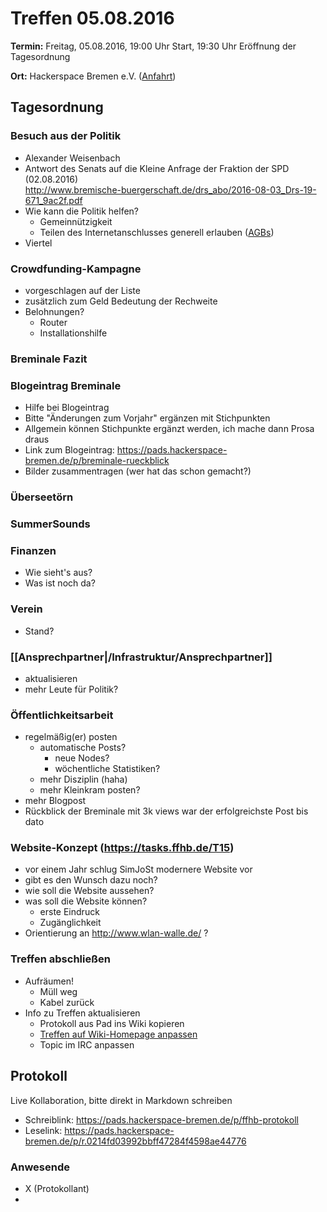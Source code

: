 # Treffen 05.08.2016

**Termin:** Freitag, 05.08.2016, 19:00 Uhr Start, 19:30 Uhr Eröffnung der Tagesordnung

**Ort:** Hackerspace Bremen e.V. ([Anfahrt](https://www.hackerspace-bremen.de/anfahrt/))

## Tagesordnung

### Besuch aus der Politik
* Alexander Weisenbach
* Antwort des Senats auf die Kleine Anfrage der Fraktion der SPD (02.08.2016)  
  http://www.bremische-buergerschaft.de/drs_abo/2016-08-03_Drs-19-671_9ac2f.pdf
* Wie kann die Politik helfen?
  * Gemeinnützigkeit
  * Teilen des Internetanschlusses generell erlauben ([AGBs](https://wiki.freifunk.net/AGB))
* Viertel

### Crowdfunding-Kampagne
- vorgeschlagen auf der Liste
- zusätzlich zum Geld Bedeutung der Rechweite
- Belohnungen?
    - Router
    - Installationshilfe

### Breminale Fazit

### Blogeintrag Breminale
* Hilfe bei Blogeintrag
* Bitte "Änderungen zum Vorjahr" ergänzen mit Stichpunkten
* Allgemein können Stichpunkte ergänzt werden, ich mache dann Prosa draus
* Link zum Blogeintrag: https://pads.hackerspace-bremen.de/p/breminale-rueckblick
* Bilder zusammentragen (wer hat das schon gemacht?)

### Überseetörn

### SummerSounds

### Finanzen
* Wie sieht's aus?
* Was ist noch da?

### Verein
* Stand?

### [[Ansprechpartner|/Infrastruktur/Ansprechpartner]]
- aktualisieren
- mehr Leute für Politik?

### Öffentlichkeitsarbeit
- regelmäßig(er) posten
    - automatische Posts?
        - neue Nodes?
        - wöchentliche Statistiken?
    - mehr Disziplin (haha)
    - mehr Kleinkram posten?
- mehr Blogpost
- Rückblick der Breminale mit 3k views war der erfolgreichste Post bis dato

### Website-Konzept (https://tasks.ffhb.de/T15)
- vor einem Jahr schlug SimJoSt modernere Website vor
- gibt es den Wunsch dazu noch?
- wie soll die Website aussehen?
- was soll die Website können?
  - erste Eindruck
  - Zugänglichkeit
- Orientierung an http://www.wlan-walle.de/ ?



### Treffen abschließen
* Aufräumen!
  * Müll weg
  * Kabel zurück
* Info zu Treffen aktualisieren
  * Protokoll aus Pad ins Wiki kopieren
  * [Treffen auf Wiki-Homepage anpassen](Home)
  * Topic im IRC anpassen


## Protokoll
Live Kollaboration, bitte direkt in Markdown schreiben
* Schreiblink: https://pads.hackerspace-bremen.de/p/ffhb-protokoll
* Leselink: https://pads.hackerspace-bremen.de/p/r.0214fd03992bbff47284f4598ae44776

### Anwesende
- X (Protokollant)
- 